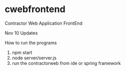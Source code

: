 # cwebfrontend
 Contractor Web Application FrontEnd

 Nov 10 Updates

 How to run the programs

 1. npm start
 2. node server/server.js
 3. run the contractorweb from ide or  spring framework

 


 


